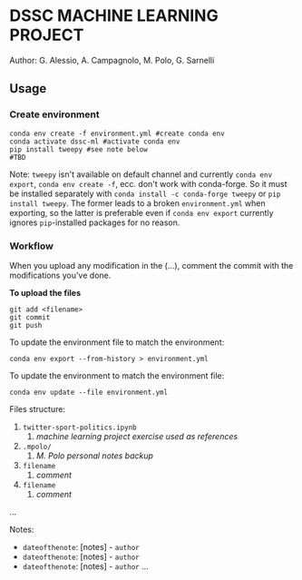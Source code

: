 # DSSC MACHINE LEARNING PROJECT

Author: G. Alessio, A. Campagnolo, M. Polo, G. Sarnelli

## Usage

### Create environment
```
conda env create -f environment.yml #create conda env
conda activate dssc-ml #activate conda env
pip install tweepy #see note below
#TBD
```

Note: `tweepy` isn't available on default channel and currently `conda env export`, `conda env create -f`, ecc. don't work with conda-forge. So it must be installed separately with `conda install -c conda-forge tweepy` or `pip install tweepy`. The former leads to a broken `environment.yml` when exporting, so the latter is preferable even if `conda env export` currently ignores `pip`-installed packages for no reason.

### Workflow

When you upload any modification in the (...), comment the commit with the modifications you've done. 

**To upload the files**
```
git add <filename>
git commit
git push
```

To update the environment file to match the environment:
```
conda env export --from-history > environment.yml
```
To update the environment to match the environment file:
```
conda env update --file environment.yml
```

Files structure:
1. `twitter-sport-politics.ipynb`
   1. *machine learning project exercise used as references*
2. `.mpolo/`
   1. *M. Polo personal notes backup*
3. `filename`
   1. *comment*
4. `filename`
   1. *comment*

...

Notes:
- `dateofthenote`: [notes] - `author`
- `dateofthenote`: [notes] - `author`
- `dateofthenote`: [notes] - `author`
...
